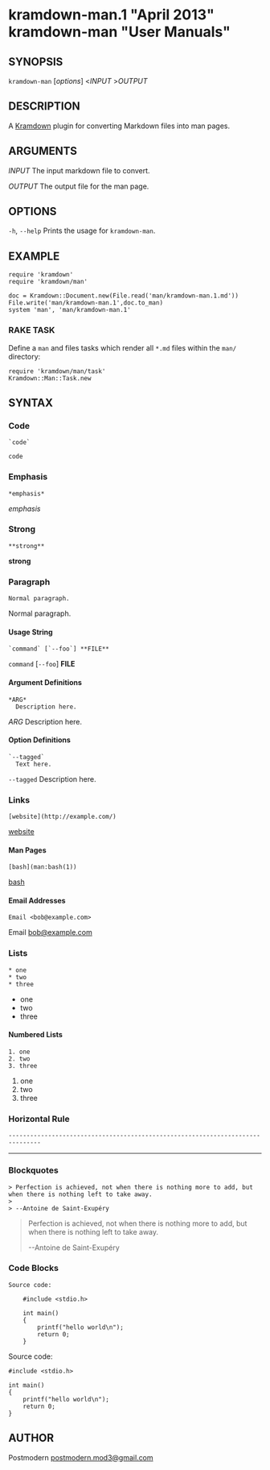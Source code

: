 # kramdown-man.1 "April 2013" kramdown-man "User Manuals"

## SYNOPSIS

`kramdown-man` [*options*] \<*INPUT* \>*OUTPUT*

## DESCRIPTION

A [Kramdown][kramdown] plugin for converting Markdown files into man pages.

## ARGUMENTS

*INPUT*
    The input markdown file to convert.

*OUTPUT*
    The output file for the man page.

## OPTIONS

`-h`, `--help`
    Prints the usage for `kramdown-man`.

## EXAMPLE

    require 'kramdown'
    require 'kramdown/man'

    doc = Kramdown::Document.new(File.read('man/kramdown-man.1.md'))
    File.write('man/kramdown-man.1',doc.to_man)
    system 'man', 'man/kramdown-man.1'

### RAKE TASK

Define a `man` and files tasks which render all `*.md` files within the
`man/` directory:

    require 'kramdown/man/task'
    Kramdown::Man::Task.new

## SYNTAX

### Code

    `code`

`code`

### Emphasis

    *emphasis*

*emphasis*

### Strong

    **strong**

**strong**

### Paragraph

    Normal paragraph.

Normal paragraph.

#### Usage String

    `command` [`--foo`] **FILE**

`command` [`--foo`] **FILE**

#### Argument Definitions

    *ARG*
      Description here.

*ARG*
  Description here.

#### Option Definitions

    `--tagged`
      Text here.

`--tagged`
  Description here.

### Links

    [website](http://example.com/)

[website](http://example.com/)

#### Man Pages

    [bash](man:bash(1))

[bash](man:bash(1))

#### Email Addresses

    Email <bob@example.com>

Email <bob@example.com>

### Lists

    * one
    * two
    * three

* one
* two
* three

#### Numbered Lists

    1. one
    2. two
    3. three

1. one
2. two
3. three

### Horizontal Rule

    -------------------------------------------------------------------------------

-------------------------------------------------------------------------------

### Blockquotes

    > Perfection is achieved, not when there is nothing more to add, but when there is nothing left to take away.
    >
    > --Antoine de Saint-Exupéry

> Perfection is achieved, not when there is nothing more to add, but when there is nothing left to take away.
>
> --Antoine de Saint-Exupéry

### Code Blocks

    Source code:

        #include <stdio.h>

        int main()
        {
            printf("hello world\n");
            return 0;
        }

Source code:

    #include <stdio.h>

    int main()
    {
	    printf("hello world\n");
	    return 0;
    }

## AUTHOR

Postmodern <postmodern.mod3@gmail.com>

[kramdown]: http://kramdown.gettalong.org/
